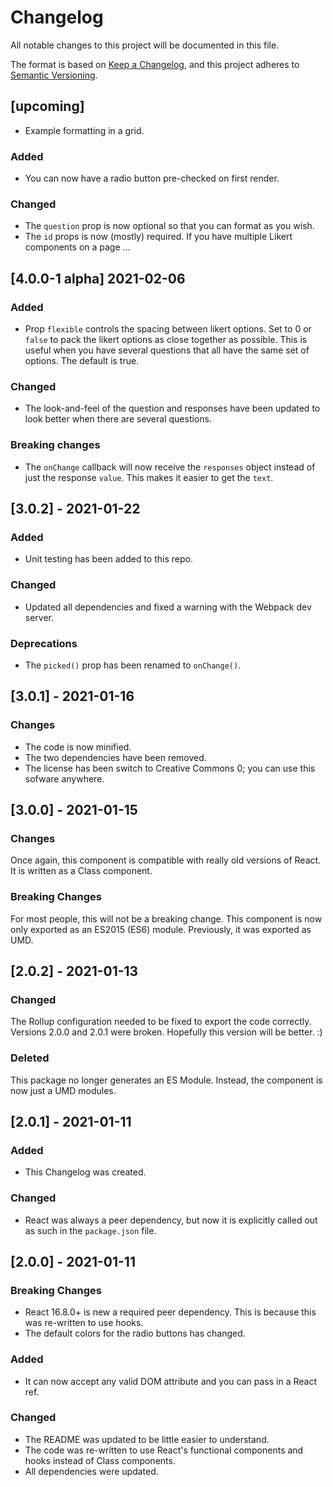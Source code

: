 Changelog
==========================

All notable changes to this project will be documented in this file.

The format is based on [Keep a Changelog](https://keepachangelog.com/en/1.0.0/),
and this project adheres to [Semantic Versioning](https://semver.org/spec/v2.0.0.html).


[upcoming]
----------------------------

  * Example formatting in a grid.

### Added

  * You can now have a radio button pre-checked on first render.

### Changed
  * The `question` prop is now optional so that you can format as you wish.
  * The `id` props is now (mostly) required. If you have multiple Likert components on a page ...
  

[4.0.0-1 alpha] 2021-02-06
----------------------------

### Added

  * Prop `flexible` controls the spacing between likert options. Set to 0 or `false` to pack the
    likert options as close together as possible. This is useful when you have several questions
    that all have the same set of options. The default is true.

### Changed

  * The look-and-feel of the question and responses have been updated to look better when there are
    several questions.

### Breaking changes

  * The `onChange` callback will now receive the `responses` object instead of just the response
    `value`. This makes it easier to get the `text`.


[3.0.2] - 2021-01-22
----------------------------

### Added

  * Unit testing has been added to this repo.

### Changed

  * Updated all dependencies and fixed a warning with the Webpack dev server.

### Deprecations

  * The `picked()` prop has been renamed to `onChange()`.


[3.0.1] - 2021-01-16
----------------------------

### Changes

  * The code is now minified.
  * The two dependencies have been removed.
  * The license has been switch to Creative Commons 0; you can use this sofware anywhere.


[3.0.0] - 2021-01-15
----------------------------

### Changes

Once again, this component is compatible with really old versions of React. It is written as a
Class component.

### Breaking Changes

For most people, this will not be a breaking change. This component is now only exported as an
ES2015 (ES6) module. Previously, it was exported as UMD.


[2.0.2] - 2021-01-13
----------------------------

### Changed

The Rollup configuration needed to be fixed to export the code correctly. Versions 2.0.0 and 2.0.1
were broken. Hopefully this version will be better. :)
### Deleted

This package no longer generates an ES Module. Instead, the component is now just a UMD modules.


[2.0.1] - 2021-01-11
----------------------------

### Added

- This Changelog was created.

### Changed

- React was always a peer dependency, but now it is explicitly called out as such in the
  `package.json` file.


[2.0.0] - 2021-01-11
----------------------------

### Breaking Changes

- React 16.8.0+ is new a required peer dependency. This is because this was re-written to use hooks.
- The default colors for the radio buttons has changed.

### Added

- It can now accept any valid DOM attribute and you can pass in a React ref.

### Changed

- The README was updated to be little easier to understand.
- The code was re-written to use React's functional components and hooks instead of Class
  components.
- All dependencies were updated.
